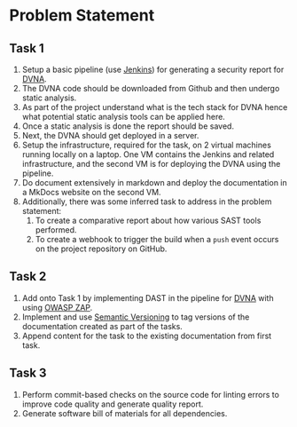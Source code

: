 # Problem Statement

## Task 1

1. Setup a basic pipeline (use [Jenkins](https://jenkins.io/)) for generating a security report for [DVNA](https://github.com/appsecco/dvna).
2. The DVNA code should be downloaded from Github and then undergo static analysis.
3. As part of the project understand what is the tech stack for DVNA hence what potential static analysis tools can be applied here.
4. Once a static analysis is done the report should be saved.
5. Next, the DVNA should get deployed in a server.
6. Setup the infrastructure, required for the task, on 2 virtual machines running locally on a laptop. One VM contains the Jenkins and related infrastructure, and the second VM is for deploying the DVNA using the pipeline.
7. Do document extensively in markdown and deploy the documentation in a MkDocs website on the second VM.
8. Additionally, there was some inferred task to address in the problem statement:
    1. To create a comparative report about how various SAST tools performed.
    2. To create a webhook to trigger the build when a `push` event occurs on the project repository on GitHub.

## Task 2

1. Add onto Task 1 by implementing DAST in the pipeline for [DVNA](https://github.com/appsecco/dvna) with using [OWASP ZAP](https://www.zaproxy.org/).
2. Implement and use [Semantic Versioning](https://semver.org/) to tag versions of the documentation created as part of the tasks.
3. Append content for the task to the existing documentation from first task.

## Task 3

1. Perform commit-based checks on the source code for linting errors to improve code quality and generate quality report.
2. Generate software bill of materials for all dependencies.
